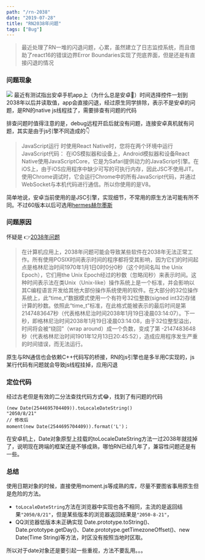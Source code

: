 ```yaml
---
path: "/rn-2038"
date: "2019-07-28"
title: "RN2038年问题"
tags: ["Bug"]
---
```


> 最近处理了RN一堆的闪退问题，心累，虽然建立了日志监控系统，而且借助了react16的错误边界Error Boundaries实现了兜底界面，但是还是有直接闪退的情况

### 问题现象

![](https://user-gold-cdn.xitu.io/2019/8/22/16cb94ff05837e79?w=425&h=291&f=png&s=33436)
最近有测试指出安卓手机app上（为什么总是安卓🤣）时间选择控件一划到2038年以后并读取值，app会直接闪退，经过原生同学排除，表示不是安卓的问题，是RN的native js线程挂了，需要排查有问题的代码

排查问题时值得注意的是，debug远程开启后就没有问题，连接安卓真机就有问题，其实是由于js引擎不同造成的👇

> JavaScript运行 时使用React Native时，您将在两个环境中运行JavaScript代码：
> 在iOS模拟器和设备上，Android模拟器和设备React Native使用JavaScriptCore，它是为Safari提供动力的JavaScript引擎。在iOS上，由于iOS应用程序中缺少可写的可执行内存，因此JSC不使用JIT。
> 使用Chrome调试时，它会运行Chrome中的所有JavaScript代码，并通过WebSocket与本机代码进行通信。所以你使用的是V8。

简单地说，安卓当前使用的是JSC引擎，实现细节，不常用的原生方法可能有所不同。不过60版本以后可选用[hermes赫尔墨斯](http://www.sohu.com/a/327608204_120190378)

### 问题原因

怀疑是
👉[2038年问题](https://baike.baidu.com/item/2038%E5%B9%B4%E9%97%AE%E9%A2%98/10578442?fr=aladdin)

> 在计算机应用上，2038年问题可能会导致某些软件在2038年无法正常工作。所有使用POSIX时间表示时间的程序都将受其影响，因为它们的时间起点是格林尼治时间1970年1月1日0时0分0秒（这个时间名叫 the Unix Epoch），它们用the Unix Epoch经过的秒数（忽略闰秒）来表示时间。这种时间表示法在类Unix（Unix-like）操作系统上是一个标准，并会影响以其C编程语言开发给其他大部份操作系统使用的软件。在大部分的32位操作系统上，此“time_t”数据模式使用一个有符号32位整数(signed int32)存储计算的秒数。依照此“time_t”标准，在此格式能被表示的最后时间是第2147483647秒（代表格林尼治时间2038年1月19日凌晨03:14:07）。下一秒，即格林尼治时间2038年1月19日凌晨03:14:08，由于32位整型溢出，时间将会被“绕回”（wrap around）成一个负数，变成了第 -2147483648 秒（代表格林尼治时间1901年12月13日20:45:52），造成应用程序发生严重的时间错误，而无法运行。

原生与RN通信也会依赖C++代码写的桥接，RN的js引擎也是多半用C实现的，js某行代码有问题就会导致js线程挂掉，应用闪退

### 定位代码

经过古老但是有效的二分法查找代码方式😂，找到了有问题的代码

```
(new Date(2544695704409)).toLocaleDateString()
"2050/8/21"
// 修改后
moment(new Date(2544695704409)).format('L')；
```

在安卓机上，Date对象原型上挂载的toLocaleDateString方法一过2038年就挂掉了，说明现在跨端的框架还是不够成熟，哪怕RN已经几年了，兼容性问题还是有一些。

### 总结

使用日期对象的时候，直接使用moment.js等成熟的库，尽量不要图省事用原生但是危险的方法。

- `toLocaleDateString`方法在浏览器中实现也各不相同，主流的是返回结果`"2050/8/21"`，但是某些版本的浏览器返回结果是`"2050-8-21"`，
- QQ浏览器低版本未正确实现 Date.prototype.toString()、Date.prototype.getDay()、Date.prototype.getTimezoneOffset()、new Date(Time String)等方法，时区没有按照当地时区取。


所以对于date对象还是要引起一些重视，方法不要乱用。。。